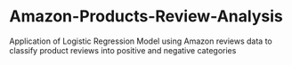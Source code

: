# Amazon-Products-Review-Analysis
Application of Logistic Regression Model using Amazon reviews data to classify product reviews into positive and negative categories
